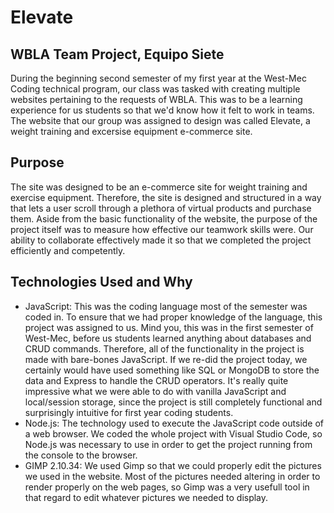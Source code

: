 # Elevate

## WBLA Team Project, Equipo Siete
During the beginning second semester of my first year at the West-Mec Coding technical program, our class was tasked with creating multiple websites pertaining to the requests of WBLA. This was to be a learning experience for us students so that we'd know how it felt to work in teams. The website that our group was assigned to design was called Elevate, a weight training and excersise equipment e-commerce site.

## Purpose
The site was designed to be an e-commerce site for weight training and exercise equipment. Therefore, the site is designed and structured in a way that lets a user scroll through a plethora of virtual products and purchase them. Aside from the basic functionality of the website, the purpose of the project itself was to measure how effective our teamwork skills were. Our ability to collaborate effectively made it so that we completed the project efficiently and competently.

## Technologies Used and Why
* JavaScript: This was the coding language most of the semester was coded in. To ensure that we had proper knowledge of the language, this project was assigned to us. Mind you, this was in the first semester of West-Mec, before us students learned anything about databases and CRUD commands. Therefore, all of the functionality in the project is made with bare-bones JavaScript. If we re-did the project today, we certainly would have used something like SQL or MongoDB to store the data and Express to handle the CRUD operators. It's really quite impressive what we were able to do with vanilla JavaScript and local/session storage, since the project is still completely functional and surprisingly intuitive for first year coding students.
* Node.js: The technology used to execute the JavaScript code outside of a web browser. We coded the whole project with Visual Studio Code, so Node.js was necessary to use in order to get the project running from the console to the browser.
* GIMP 2.10.34: We used Gimp so that we could properly edit the pictures we used in the website. Most of the pictures needed altering in order to render properly on the web pages, so Gimp was a very usefull tool in that regard to edit whatever pictures we needed to display.
